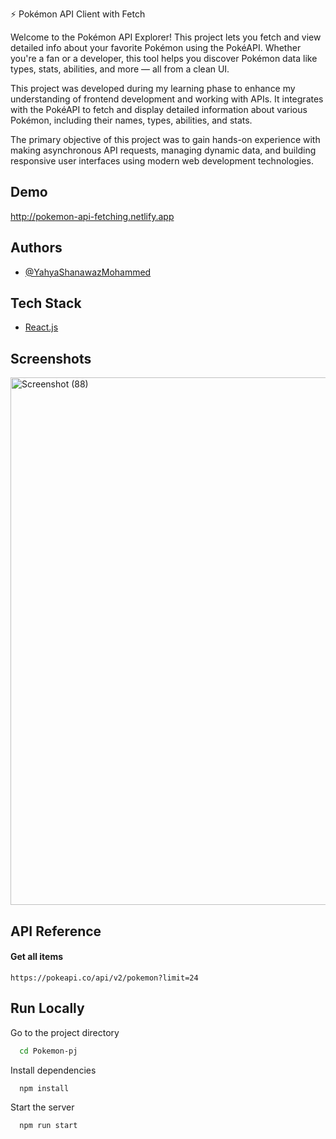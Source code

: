 ⚡ Pokémon API Client with Fetch

Welcome to the Pokémon API Explorer! This project lets you fetch and view detailed info about your favorite Pokémon using the PokéAPI. Whether you're a fan or a developer, this tool helps you discover Pokémon data like types, stats, abilities, and more — all from a clean UI.

This project was developed during my learning phase to enhance my understanding of frontend development and working with APIs. It integrates with the PokéAPI to fetch and display detailed information about various Pokémon, including their names, types, abilities, and stats.

The primary objective of this project was to gain hands-on experience with making asynchronous API requests, managing dynamic data, and building responsive user interfaces using modern web development technologies.

## Demo
http://pokemon-api-fetching.netlify.app

## Authors

- [@YahyaShanawazMohammed](https://github.com/shaan-77)

## Tech Stack
* [React.js](https://react.dev/)


## Screenshots
<img width="1894" height="844" alt="Screenshot (88)" src="https://github.com/user-attachments/assets/a72cc547-c181-4ef4-8b6c-94f62d693a9c" />


## API Reference

#### Get all items

```http
https://pokeapi.co/api/v2/pokemon?limit=24
```






## Run Locally

Go to the project directory

```bash
  cd Pokemon-pj
```

Install dependencies

```bash
  npm install
```

Start the server

```bash
  npm run start
```

